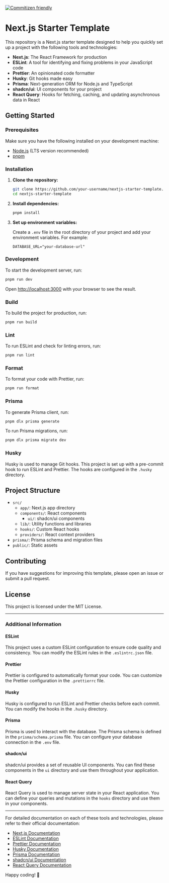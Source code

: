 [![Commitizen friendly](https://img.shields.io/badge/commitizen-friendly-brightgreen.svg)](http://commitizen.github.io/cz-cli/)

# Next.js Starter Template

This repository is a Next.js starter template designed to help you quickly set up a project with the following tools and technologies:

- **Next.js**: The React Framework for production
- **ESLint**: A tool for identifying and fixing problems in your JavaScript code
- **Prettier**: An opinionated code formatter
- **Husky**: Git hooks made easy
- **Prisma**: Next-generation ORM for Node.js and TypeScript
- **shadcn/ui**: UI components for your project
- **React Query**: Hooks for fetching, caching, and updating asynchronous data in React

## Getting Started

### Prerequisites

Make sure you have the following installed on your development machine:

- [Node.js](https://nodejs.org/) (LTS version recommended)
- [pnpm](https://pnpm.io/)

### Installation

1. **Clone the repository:**

   ```bash
   git clone https://github.com/your-username/nextjs-starter-template.git
   cd nextjs-starter-template
   ```

2. **Install dependencies:**

   ```bash
   pnpm install
   ```

3. **Set up environment variables:**

   Create a `.env` file in the root directory of your project and add your environment variables. For example:

   ```plaintext
   DATABASE_URL="your-database-url"
   ```

### Development

To start the development server, run:

```bash
pnpm run dev
```

Open [http://localhost:3000](http://localhost:3000) with your browser to see the result.

### Build

To build the project for production, run:

```bash
pnpm run build
```

### Lint

To run ESLint and check for linting errors, run:

```bash
pnpm run lint
```

### Format

To format your code with Prettier, run:

```bash
pnpm run format
```

### Prisma

To generate Prisma client, run:

```bash
pnpm dlx prisma generate
```

To run Prisma migrations, run:

```bash
pnpm dlx prisma migrate dev
```

### Husky

Husky is used to manage Git hooks. This project is set up with a pre-commit hook to run ESLint and Prettier. The hooks are configured in the `.husky` directory.

## Project Structure

- `src/`
  - `app/`: Next.js app directory
  - `components/`: React components
    - `ui/`: shadcn/ui components
  - `lib/`: Utility functions and libraries
  - `hooks/`: Custom React hooks
  - `providers/`: React context providers
- `prisma/`: Prisma schema and migration files
- `public/`: Static assets

## Contributing

If you have suggestions for improving this template, please open an issue or submit a pull request.

## License

This project is licensed under the MIT License.

---

### Additional Information

#### ESLint

This project uses a custom ESLint configuration to ensure code quality and consistency. You can modify the ESLint rules in the `.eslintrc.json` file.

#### Prettier

Prettier is configured to automatically format your code. You can customize the Prettier configuration in the `.prettierrc` file.

#### Husky

Husky is configured to run ESLint and Prettier checks before each commit. You can modify the hooks in the `.husky` directory.

#### Prisma

Prisma is used to interact with the database. The Prisma schema is defined in the `prisma/schema.prisma` file. You can configure your database connection in the `.env` file.

#### shadcn/ui

shadcn/ui provides a set of reusable UI components. You can find these components in the `ui` directory and use them throughout your application.

#### React Query

React Query is used to manage server state in your React application. You can define your queries and mutations in the `hooks` directory and use them in your components.

---

For detailed documentation on each of these tools and technologies, please refer to their official documentation:

- [Next.js Documentation](https://nextjs.org/docs)
- [ESLint Documentation](https://eslint.org/docs)
- [Prettier Documentation](https://prettier.io/docs/en/)
- [Husky Documentation](https://typicode.github.io/husky)
- [Prisma Documentation](https://www.prisma.io/docs/)
- [shadcn/ui Documentation](https://shadcn.dev/docs)
- [React Query Documentation](https://react-query.tanstack.com/overview)

Happy coding! 🎉
